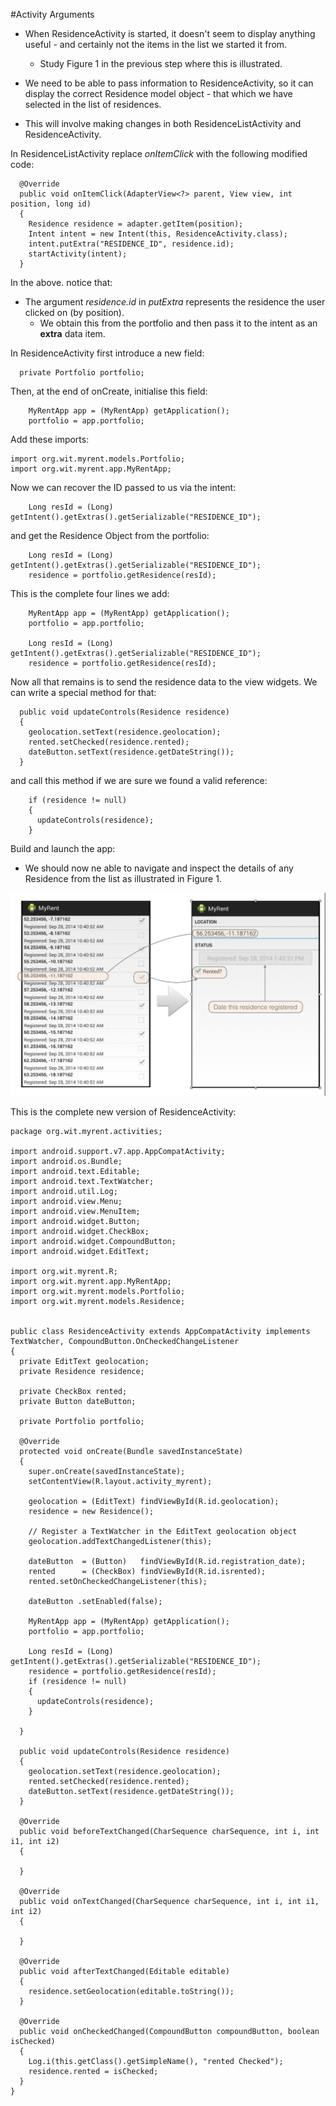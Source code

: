 #Activity Arguments

- When ResidenceActivity is started, it doesn't seem to display anything useful - and certainly not the items in the list we started it from. 
    - Study Figure 1 in the previous step where this is illustrated.

- We need to be able to pass information to ResidenceActivity, so it can display the correct Residence model object - that which we have selected in the list of residences. 
- This will involve making changes in both ResidenceListActivity and ResidenceActivity.

In ResidenceListActivity replace *onItemClick* with the following modified code:

```
  @Override
  public void onItemClick(AdapterView<?> parent, View view, int position, long id)
  {
    Residence residence = adapter.getItem(position);
    Intent intent = new Intent(this, ResidenceActivity.class);
    intent.putExtra("RESIDENCE_ID", residence.id);
    startActivity(intent);
  }

```

In the above. notice that:

- The argument *residence.id* in *putExtra* represents the residence the user clicked on (by position). 
    - We obtain this from the portfolio and then pass it to the intent as an **extra** data item.

In ResidenceActivity first introduce a new field:

~~~
  private Portfolio portfolio; 
~~~

Then, at the end of onCreate, initialise this field:

~~~
    MyRentApp app = (MyRentApp) getApplication();
    portfolio = app.portfolio;
~~~

Add these imports:

```
import org.wit.myrent.models.Portfolio;
import org.wit.myrent.app.MyRentApp;

```

Now we can recover the ID passed to us via the intent:

~~~
    Long resId = (Long) getIntent().getExtras().getSerializable("RESIDENCE_ID");
~~~

and get the Residence Object from the portfolio:

~~~
    Long resId = (Long) getIntent().getExtras().getSerializable("RESIDENCE_ID");
    residence = portfolio.getResidence(resId);
~~~

This is the complete four lines we add:

~~~
    MyRentApp app = (MyRentApp) getApplication();
    portfolio = app.portfolio;    
    
    Long resId = (Long) getIntent().getExtras().getSerializable("RESIDENCE_ID");
    residence = portfolio.getResidence(resId);
~~~

Now all that remains is to send the residence data to the view widgets. We can write a special method for that:

~~~
  public void updateControls(Residence residence)
  {
    geolocation.setText(residence.geolocation);
    rented.setChecked(residence.rented);
    dateButton.setText(residence.getDateString());
  }
~~~

and call this method if we are sure we found a valid reference:

~~~
    if (residence != null)
    {
      updateControls(residence);
    }
~~~

Build and launch the app:

- We should now ne able to navigate and inspect the details of any Residence from the list as illustrated in Figure 1.

![Figure 1: Select and click on specific residence to reveal its detail view](img/11.png)

This is the complete new version of ResidenceActivity:

~~~
package org.wit.myrent.activities;

import android.support.v7.app.AppCompatActivity;
import android.os.Bundle;
import android.text.Editable;
import android.text.TextWatcher;
import android.util.Log;
import android.view.Menu;
import android.view.MenuItem;
import android.widget.Button;
import android.widget.CheckBox;
import android.widget.CompoundButton;
import android.widget.EditText;

import org.wit.myrent.R;
import org.wit.myrent.app.MyRentApp;
import org.wit.myrent.models.Portfolio;
import org.wit.myrent.models.Residence;


public class ResidenceActivity extends AppCompatActivity implements TextWatcher, CompoundButton.OnCheckedChangeListener
{
  private EditText geolocation;
  private Residence residence;

  private CheckBox rented;
  private Button dateButton;

  private Portfolio portfolio;

  @Override
  protected void onCreate(Bundle savedInstanceState)
  {
    super.onCreate(savedInstanceState);
    setContentView(R.layout.activity_myrent);

    geolocation = (EditText) findViewById(R.id.geolocation);
    residence = new Residence();

    // Register a TextWatcher in the EditText geolocation object
    geolocation.addTextChangedListener(this);

    dateButton  = (Button)   findViewById(R.id.registration_date);
    rented      = (CheckBox) findViewById(R.id.isrented);
    rented.setOnCheckedChangeListener(this);
    
    dateButton .setEnabled(false);

    MyRentApp app = (MyRentApp) getApplication();
    portfolio = app.portfolio;

    Long resId = (Long) getIntent().getExtras().getSerializable("RESIDENCE_ID");
    residence = portfolio.getResidence(resId);
    if (residence != null)
    {
      updateControls(residence);
    }

  }

  public void updateControls(Residence residence)
  {
    geolocation.setText(residence.geolocation);
    rented.setChecked(residence.rented);
    dateButton.setText(residence.getDateString());
  }

  @Override
  public void beforeTextChanged(CharSequence charSequence, int i, int i1, int i2)
  {

  }

  @Override
  public void onTextChanged(CharSequence charSequence, int i, int i1, int i2)
  {

  }

  @Override
  public void afterTextChanged(Editable editable)
  {
    residence.setGeolocation(editable.toString());
  }

  @Override
  public void onCheckedChanged(CompoundButton compoundButton, boolean isChecked)
  {
    Log.i(this.getClass().getSimpleName(), "rented Checked");
    residence.rented = isChecked;
  }
}


~~~


